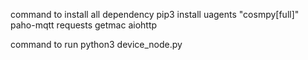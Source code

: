 command to install all dependency 
pip3 install uagents "cosmpy[full]" paho-mqtt requests getmac aiohttp

command to run
python3 device_node.py
